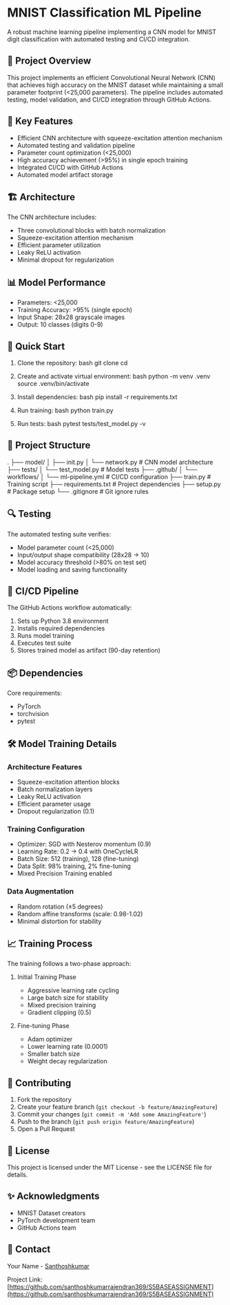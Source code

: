 # MNIST Classification ML Pipeline

A robust machine learning pipeline implementing a CNN model for MNIST digit classification with automated testing and CI/CD integration.

## 🎯 Project Overview

This project implements an efficient Convolutional Neural Network (CNN) that achieves high accuracy on the MNIST dataset while maintaining a small parameter footprint (<25,000 parameters). The pipeline includes automated testing, model validation, and CI/CD integration through GitHub Actions.

## 🌟 Key Features

- Efficient CNN architecture with squeeze-excitation attention mechanism
- Automated testing and validation pipeline
- Parameter count optimization (<25,000)
- High accuracy achievement (>95%) in single epoch training
- Integrated CI/CD with GitHub Actions
- Automated model artifact storage

## 🏗️ Architecture

The CNN architecture includes:
- Three convolutional blocks with batch normalization
- Squeeze-excitation attention mechanism
- Efficient parameter utilization
- Leaky ReLU activation
- Minimal dropout for regularization

## 📊 Model Performance

- Parameters: <25,000
- Training Accuracy: >95% (single epoch)
- Input Shape: 28x28 grayscale images
- Output: 10 classes (digits 0-9)

## 🚀 Quick Start

1. Clone the repository:
bash
git clone <your-repo-url>
cd <repo-name>

2. Create and activate virtual environment:
bash
python -m venv .venv
source .venv/bin/activate

3. Install dependencies:
bash
pip install -r requirements.txt

4. Run training:
bash
python train.py

5. Run tests:
bash
pytest tests/test_model.py -v

## 📁 Project Structure
.
├── model/
│ ├── init.py
│ └── network.py # CNN model architecture
├── tests/
│ └── test_model.py # Model tests
├── .github/
│ └── workflows/
│ └── ml-pipeline.yml # CI/CD configuration
├── train.py # Training script
├── requirements.txt # Project dependencies
├── setup.py # Package setup
└── .gitignore # Git ignore rules

## 🔍 Testing

The automated testing suite verifies:
- Model parameter count (<25,000)
- Input/output shape compatibility (28x28 → 10)
- Model accuracy threshold (>80% on test set)
- Model loading and saving functionality

## 🔄 CI/CD Pipeline

The GitHub Actions workflow automatically:
1. Sets up Python 3.8 environment
2. Installs required dependencies
3. Runs model training
4. Executes test suite
5. Stores trained model as artifact (90-day retention)

## 📦 Dependencies

Core requirements:
- PyTorch
- torchvision
- pytest

## 🛠️ Model Training Details

### Architecture Features
- Squeeze-excitation attention blocks
- Batch normalization layers
- Leaky ReLU activation
- Efficient parameter usage
- Dropout regularization (0.1)

### Training Configuration
- Optimizer: SGD with Nesterov momentum (0.9)
- Learning Rate: 0.2 → 0.4 with OneCycleLR
- Batch Size: 512 (training), 128 (fine-tuning)
- Data Split: 98% training, 2% fine-tuning
- Mixed Precision Training enabled

### Data Augmentation
- Random rotation (±5 degrees)
- Random affine transforms (scale: 0.98-1.02)
- Minimal distortion for stability

## 📈 Training Process

The training follows a two-phase approach:
1. Initial Training Phase
   - Aggressive learning rate cycling
   - Large batch size for stability
   - Mixed precision training
   - Gradient clipping (0.5)

2. Fine-tuning Phase
   - Adam optimizer
   - Lower learning rate (0.0001)
   - Smaller batch size
   - Weight decay regularization

## 🤝 Contributing

1. Fork the repository
2. Create your feature branch (`git checkout -b feature/AmazingFeature`)
3. Commit your changes (`git commit -m 'Add some AmazingFeature'`)
4. Push to the branch (`git push origin feature/AmazingFeature`)
5. Open a Pull Request

## 📝 License

This project is licensed under the MIT License - see the LICENSE file for details.

## ✨ Acknowledgments

- MNIST Dataset creators
- PyTorch development team
- GitHub Actions team

## 📧 Contact

Your Name - [Santhoshkumar](mailto:santhoshkumar3ram@gmail.com)

Project Link: [https://github.com/santhoshkumarrajendran369/S5BASEASSIGNMENT](https://github.com/santhoshkumarrajendran369/S5BASEASSIGNMENT)

